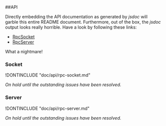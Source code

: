 ##API

Directly embedding the API documentation as generated by _jsdoc_ will garble this entire README document. Furthermore, out of the box, the _jsdoc_ output looks really horrible. Have a look by following these links:

* [RpcSocket](https://github.com/eriksank/rpc-websocket/blob/master/doc/api/rpc-socket.md)
* [RpcServer](https://github.com/eriksank/rpc-websocket/blob/master/doc/api/rpc-server.md)

What a nightmare!

### Socket

!DONTINCLUDE "doc/api/rpc-socket.md"


_On hold until the outstanding issues have been resolved._

### Server

!DONTINCLUDE "doc/api/rpc-server.md"


_On hold until the outstanding issues have been resolved._

